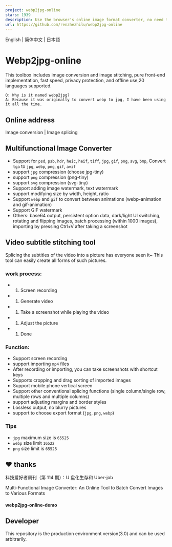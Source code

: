 ```yaml
---
project: webp2jpg-online
stars: 1939
description: Use the browser's online image format converter, no need to upload files, you can convert jpeg, jpg, png, gif, webp, svg, ico, bmp files to jpeg, png, webp animation, gif, base64,avif,mozjpeg. 使用浏览器的在线图片格式转化器,无需上传文件,可将jpeg、jpg、png、gif、webp、svg、ico、bmp文件转换为jpeg、png、webp、webp动画、gif、base64、avif、mozjpeg,提供了多个可自定义选项来满足常见需求。
url: https://github.com/renzhezhilu/webp2jpg-online
---
```


English | 简体中文 | 日本語

Webp2jpg-online
===============

This toolbox includes image conversion and image stitching, pure front-end implementation, fast speed, privacy protection, and offline use,20 languages supported.

```
Q: Why is it named webp2jpg?
A: Because it was originally to convert webp to jpg, I have been using it all the time.
```

Online address
--------------

Image conversion | Image splicing

Multifunctional Image Converter
-------------------------------

-   Support for `psd`, `psb`, `hdr`, `heic`, `heif`, `tiff`, `jpg`, `gif`, `png`, `svg`, `bmp`, Convert `tga` to `jpg`, `webp`, `png`, `gif`, `avif`
-   support `jpg` compression (choose jpg-tiny)
-   support `png` compression (png-tiny)
-   support `svg` compression (svg-tiny)
-   Support adding image watermark, text watermark
-   support modifying size by width, height, ratio
-   Support `webp` and `gif` to convert between animations (webp-animation and gif-animation)
-   Support GIF watermark
-   Others: base64 output, persistent option data, dark/light UI switching, rotating and flipping images, batch processing (within 1000 images), importing by pressing Ctrl+V after taking a screenshot

  
  

Video subtitle stitching tool
-----------------------------

Splicing the subtitles of the video into a picture has everyone seen it~ This tool can easily create all forms of such pictures.

### work process:

-   1.  Screen recording
-   1.  Generate video
-   1.  Take a screenshot while playing the video
-   1.  Adjust the picture
-   1.  Done

### Function:

-   Support screen recording
-   support importing `mp4` files
-   After recording or importing, you can take screenshots with shortcut keys
-   Supports cropping and drag sorting of imported images
-   Support mobile phone vertical screen
-   Support other conventional splicing functions (single column/single row, multiple rows and multiple columns)
-   support adjusting margins and border styles
-   Lossless output, no blurry pictures
-   support to choose export format (`jpg`, `png`, `webp`)

### Tips

-   `jpg` maximum size is `65525`
-   `webp` size limit `16522`
-   `png` size limit is `65525`

❤ thanks
--------

科技爱好者周刊（第 114 期）：U 盘化生存和 Uber-job

Multi-Functional Image Converter: An Online Tool to Batch Convert Images to Various Formats

#### webp2jpg-online-demo

Developer
---------

This repository is the production environment version(3.0) and can be used arbitrarily.

